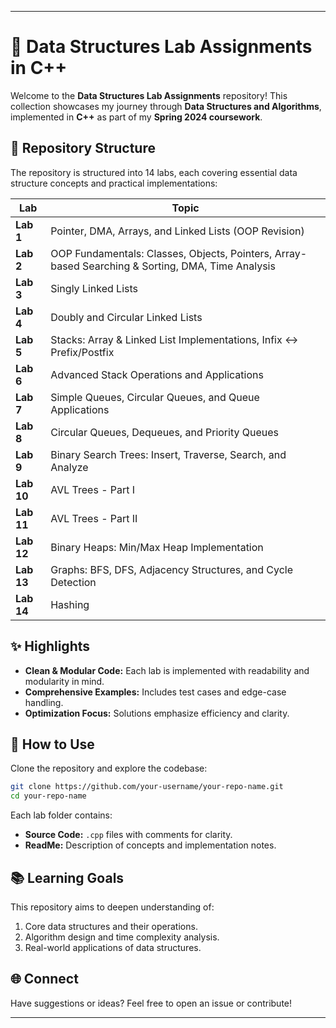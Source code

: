  ---

# 🌟 **Data Structures Lab Assignments in C++**  

Welcome to the **Data Structures Lab Assignments** repository! This collection showcases my journey through **Data Structures and Algorithms**, implemented in **C++** as part of my **Spring 2024 coursework**.  

## 📂 **Repository Structure**  
The repository is structured into 14 labs, each covering essential data structure concepts and practical implementations:  

| **Lab** | **Topic**                                                                                          |  
|---------|----------------------------------------------------------------------------------------------------|  
| **Lab 1**  | Pointer, DMA, Arrays, and Linked Lists (OOP Revision)                                             |  
| **Lab 2**  | OOP Fundamentals: Classes, Objects, Pointers, Array-based Searching & Sorting, DMA, Time Analysis |  
| **Lab 3**  | Singly Linked Lists                                                                              |  
| **Lab 4**  | Doubly and Circular Linked Lists                                                                 |  
| **Lab 5**  | Stacks: Array & Linked List Implementations, Infix ↔ Prefix/Postfix                              |  
| **Lab 6**  | Advanced Stack Operations and Applications                                                      |  
| **Lab 7**  | Simple Queues, Circular Queues, and Queue Applications                                           |  
| **Lab 8**  | Circular Queues, Dequeues, and Priority Queues                                                   |  
| **Lab 9**  | Binary Search Trees: Insert, Traverse, Search, and Analyze                                       |  
| **Lab 10** | AVL Trees - Part I                                                                               |  
| **Lab 11** | AVL Trees - Part II                                                                              |  
| **Lab 12** | Binary Heaps: Min/Max Heap Implementation                                                        |  
| **Lab 13** | Graphs: BFS, DFS, Adjacency Structures, and Cycle Detection                                      |  
| **Lab 14** | Hashing                                                                                         |  

## ✨ **Highlights**  
- **Clean & Modular Code:** Each lab is implemented with readability and modularity in mind.  
- **Comprehensive Examples:** Includes test cases and edge-case handling.  
- **Optimization Focus:** Solutions emphasize efficiency and clarity.  

## 🚀 **How to Use**  
Clone the repository and explore the codebase:  
```bash  
git clone https://github.com/your-username/your-repo-name.git  
cd your-repo-name  
```  

Each lab folder contains:  
- **Source Code:** `.cpp` files with comments for clarity.  
- **ReadMe:** Description of concepts and implementation notes.  

## 📚 **Learning Goals**  
This repository aims to deepen understanding of:  
1. Core data structures and their operations.  
2. Algorithm design and time complexity analysis.  
3. Real-world applications of data structures.  

## 🌐 **Connect**  
Have suggestions or ideas? Feel free to open an issue or contribute!  

---
